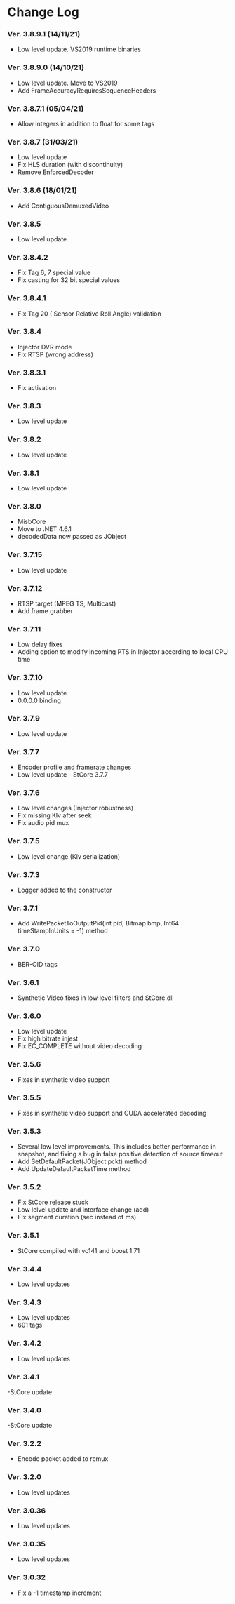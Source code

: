 ﻿Change Log
==========

### Ver. 3.8.9.1 (14/11/21)
- Low level update. VS2019 runtime binaries

### Ver. 3.8.9.0 (14/10/21)
- Low level update. Move to VS2019
- Add FrameAccuracyRequiresSequenceHeaders 

### Ver. 3.8.7.1 (05/04/21)
- Allow integers in addition to float for some tags

### Ver. 3.8.7 (31/03/21)
- Low level update
- Fix HLS duration (with discontinuity) 
- Remove EnforcedDecoder

### Ver. 3.8.6 (18/01/21)
- Add ContiguousDemuxedVideo

### Ver. 3.8.5
- Low level update

### Ver. 3.8.4.2
- Fix Tag 6, 7 special value
- Fix casting for 32 bit special values

### Ver. 3.8.4.1
- Fix Tag 20 ( Sensor Relative Roll Angle) validation

### Ver. 3.8.4
- Injector DVR mode
- Fix RTSP (wrong address)

### Ver. 3.8.3.1
- Fix activation

### Ver. 3.8.3
- Low level update

### Ver. 3.8.2
- Low level update

### Ver. 3.8.1
- Low level update

### Ver. 3.8.0
- MisbCore
- Move to .NET 4.6.1
- decodedData now passed as JObject


### Ver. 3.7.15
- Low level update

### Ver. 3.7.12
- RTSP target (MPEG TS, Multicast)
- Add frame grabber

### Ver. 3.7.11
- Low delay fixes
- Adding option to modify incoming PTS in Injector according to local CPU time

### Ver. 3.7.10
- Low level update
- 0.0.0.0 binding

### Ver. 3.7.9
- Low level update

### Ver. 3.7.7
- Encoder profile and framerate changes
- Low level update - StCore 3.7.7

### Ver. 3.7.6
- Low level changes (Injector robustness)
- Fix missing Klv after seek
- Fix audio pid mux

### Ver. 3.7.5
- Low level change (Klv serialization)

### Ver. 3.7.3
- Logger added to the constructor

### Ver. 3.7.1
- Add  WritePacketToOutputPid(int pid, Bitmap bmp, Int64 timeStampInUnits = -1) method

### Ver. 3.7.0
- BER-OID tags

### Ver. 3.6.1
- Synthetic Video fixes in low level filters and StCore.dll

### Ver. 3.6.0
- Low level update
- Fix high bitrate injest
- Fix EC_COMPLETE without video decoding

### Ver. 3.5.6
- Fixes in synthetic video support

### Ver. 3.5.5
- Fixes in synthetic video support and CUDA accelerated decoding

### Ver. 3.5.3
- Several low level improvements. This includes better performance in snapshot, and fixing a bug in false positive detection of source timeout
- Add SetDefaultPacket(JObject pckt) method
- Add UpdateDefaultPacketTime method

### Ver. 3.5.2
- Fix StCore release stuck
- Low lelvel update and interface change (add)
- Fix segment duration (sec instead of ms)

### Ver. 3.5.1
- StCore compiled with vc141 and boost 1.71

### Ver. 3.4.4
- Low level updates

### Ver. 3.4.3
- Low level updates
- 601 tags

### Ver. 3.4.2
- Low level updates

### Ver. 3.4.1
-StCore update

### Ver. 3.4.0
-StCore update

### Ver. 3.2.2
- Encode packet added to remux

### Ver. 3.2.0
- Low level updates

### Ver. 3.0.36
- Low level updates

### Ver. 3.0.35
- Low level updates

### Ver. 3.0.32
- Fix a -1 timestamp increment